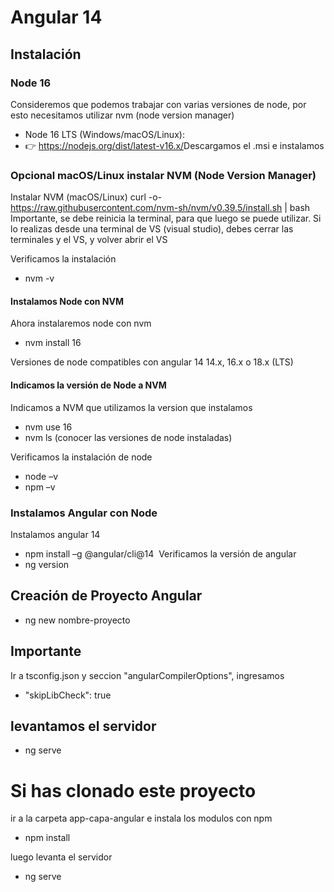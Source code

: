 # Angular 14

## Instalación

### Node 16
Consideremos que podemos trabajar con varias versiones de node, por esto necesitamos utilizar nvm (node version manager)​
- Node 16 LTS (Windows/macOS/Linux):​
- 👉 https://nodejs.org/dist/latest-v16.x/​
Descargamos el .msi​ e instalamos

### Opcional macOS/Linux instalar NVM (Node Version Manager)
Instalar NVM (macOS/Linux)​
curl -o- https://raw.githubusercontent.com/nvm-sh/nvm/v0.39.5/install.sh | bash​
Importante, se debe reinicia la terminal, para que luego se puede utilizar​.
Si lo realizas desde una terminal de VS (visual studio), debes cerrar las terminales y el VS, y volver abrir el VS

Verificamos la instalación 
- nvm -v

#### Instalamos Node con NVM
Ahora instalaremos node con nvm ​
- nvm install 16​

Versiones de node compatibles con angular 14​
14.x, 16.x o 18.x (LTS)

#### Indicamos la versión de Node a NVM
Indicamos a NVM que utilizamos la version que instalamos​
- nvm use 16​
- nvm ls (conocer las versiones de node instaladas)​

Verificamos la instalación de node​
- node –v​
- npm –v​
​
### Instalamos Angular con Node
Instalamos angular 14​
- npm install –g @angular/cli@14​
​
Verificamos la versión de angular ​
- ng version

## Creación de Proyecto Angular
- ng new nombre-proyecto

## Importante
Ir a tsconfig.json y seccion "angularCompilerOptions", ingresamos​
- "skipLibCheck": true​

## levantamos el servidor​
- ng serve

# Si has clonado este proyecto
ir a la carpeta app-capa-angular e instala los modulos con npm
- npm install

luego levanta el servidor
- ng serve